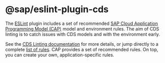 # @sap/eslint-plugin-cds


The [ESLint](https://eslint.org) plugin includes a set of recommended [SAP Cloud Application Programming Model (CAP)](https://cap.cloud.sap) model and environment rules.	The aim of CDS linting is to catch issues with CDS models and with the environment early.


See the [CDS Linting documentation](https://cap.cloud.sap/docs/get-started/tools/lint) for more details, or jump directly to a complete [list of rules](https://cap.cloud.sap/docs/get-started/tools/lint#rules).	CAP provides a set of recommended rules.  On top, you can create your own, application-specific rules.
